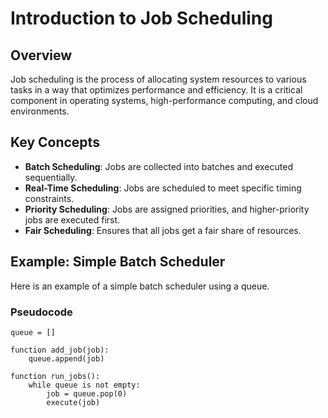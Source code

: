 # Introduction to Job Scheduling

## Overview
Job scheduling is the process of allocating system resources to various tasks in a way that optimizes performance and efficiency. It is a critical component in operating systems, high-performance computing, and cloud environments.

## Key Concepts
- **Batch Scheduling**: Jobs are collected into batches and executed sequentially.
- **Real-Time Scheduling**: Jobs are scheduled to meet specific timing constraints.
- **Priority Scheduling**: Jobs are assigned priorities, and higher-priority jobs are executed first.
- **Fair Scheduling**: Ensures that all jobs get a fair share of resources.

## Example: Simple Batch Scheduler
Here is an example of a simple batch scheduler using a queue.

### Pseudocode
```pseudocode
queue = []

function add_job(job):
    queue.append(job)

function run_jobs():
    while queue is not empty:
        job = queue.pop(0)
        execute(job)
```